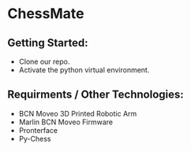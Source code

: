 # ChessMate

## Getting Started: 
- Clone our repo.
- Activate the python virtual environment.

## Requirments / Other Technologies: 
- BCN Moveo 3D Printed Robotic Arm
- Marlin BCN Moveo Firmware
- Pronterface
- Py-Chess
